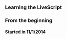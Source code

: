 ### Learning the LiveScript

###                From the beginning



####         Started in 11/1/2014
